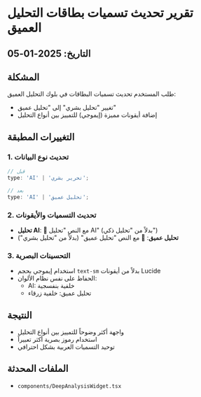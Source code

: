 # تقرير تحديث تسميات بطاقات التحليل العميق

## التاريخ: 2025-01-05

## المشكلة
طلب المستخدم تحديث تسميات البطاقات في بلوك التحليل العميق:
- تغيير "تحليل بشري" إلى "تحليل عميق" 
- إضافة أيقونات مميزة (إيموجي) للتمييز بين أنواع التحليل

## التغييرات المطبقة

### 1. تحديث نوع البيانات
```typescript
// قبل
type: 'AI' | 'تحرير بشري';

// بعد
type: 'AI' | 'تحليل عميق';
```

### 2. تحديث التسميات والأيقونات
- **تحليل AI**: 🧠 مع النص "تحليل AI" (بدلاً من "تحليل ذكي")
- **تحليل عميق**: 👤 مع النص "تحليل عميق" (بدلاً من "تحليل بشري")

### 3. التحسينات البصرية
- استخدام إيموجي بحجم `text-sm` بدلاً من أيقونات Lucide
- الحفاظ على نفس نظام الألوان:
  - AI: خلفية بنفسجية
  - تحليل عميق: خلفية زرقاء

## النتيجة
- واجهة أكثر وضوحاً للتمييز بين أنواع التحليل
- استخدام رموز بصرية أكثر تعبيراً
- توحيد التسميات العربية بشكل احترافي

## الملفات المحدثة
- `components/DeepAnalysisWidget.tsx` 